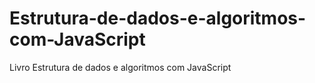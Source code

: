 # Estrutura-de-dados-e-algoritmos-com-JavaScript
 Livro Estrutura de dados e algoritmos com JavaScript
